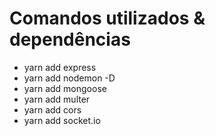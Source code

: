 # Comandos utilizados & dependências

* yarn add express
* yarn add nodemon -D
* yarn add mongoose
* yarn add multer
* yarn add cors
* yarn add socket.io
